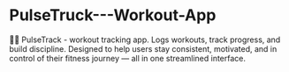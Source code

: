 # PulseTruck---Workout-App
🏋️‍♂️ PulseTrack - workout tracking app. Logs workouts, track progress, and build discipline. Designed to help users stay consistent, motivated, and in control of their fitness journey — all in one streamlined interface.
